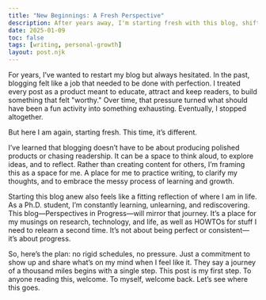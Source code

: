```yaml
---
title: "New Beginnings: A Fresh Perspective"
description: After years away, I'm starting fresh with this blog, shifting my focus from perfection and productivity to personal growth, exploration, and enjoying the process of writing.
date: 2025-01-09
toc: false
tags: [writing, personal-growth]
layout: post.njk
---
```


For years, I’ve wanted to restart my blog but always hesitated. In the past,
blogging felt like a job that needed to be done with perfection. I treated every
post as a product meant to educate, attract and keep readers, to build something
that felt "worthy." Over time, that pressure turned what should have been a fun
activity into something exhausting. Eventually, I stopped altogether.

But here I am again, starting fresh. This time, it’s different.

I’ve learned that blogging doesn’t have to be about producing polished products
or chasing readership. It can be a space to think aloud, to explore ideas, and
to reflect. Rather than creating content for others, I’m framing this as a space
for me. A place for me to practice writing, to clarify my thoughts, and to
embrace the messy process of learning and growth.

Starting this blog anew also feels like a fitting reflection of where I am in
life. As a Ph.D. student, I’m constantly learning, unlearning, and
rediscovering. This blog—Perspectives in Progress—will mirror that journey. It’s
a place for my musings on research, technology, and life, as well as
HOWTOs for stuff I need to relearn a second time. It’s not about being
perfect or consistent—it’s about progress.

So, here’s the plan: no rigid schedules, no pressure. Just a commitment to show up and share what’s on my mind when I feel like it. They say a journey of a thousand miles begins with a single step. This post is my first step. To anyone reading this, welcome. To myself, welcome back. Let’s see where this goes.